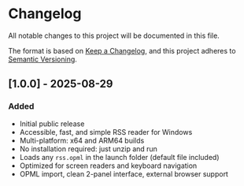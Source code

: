 # Changelog

All notable changes to this project will be documented in this file.

The format is based on [Keep a Changelog](https://keepachangelog.com/en/1.0.0/), and this project adheres to [Semantic Versioning](https://semver.org/spec/v2.0.0.html).

## [1.0.0] - 2025-08-29
### Added
- Initial public release
- Accessible, fast, and simple RSS reader for Windows
- Multi-platform: x64 and ARM64 builds
- No installation required: just unzip and run
- Loads any `rss.opml` in the launch folder (default file included)
- Optimized for screen readers and keyboard navigation
- OPML import, clean 2-panel interface, external browser support
